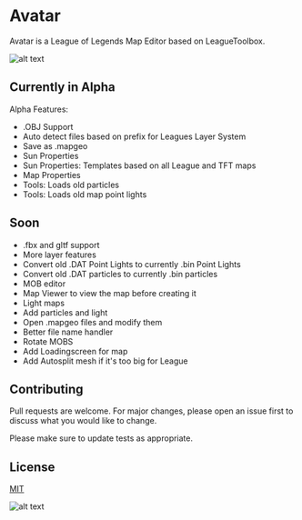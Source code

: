 # Avatar

Avatar is a League of Legends Map Editor based on LeagueToolbox.


![alt text](https://media.discordapp.net/attachments/703516038263865358/845773672878964746/unknown.png)

## Currently in Alpha

Alpha Features:


- .OBJ Support
- Auto detect files based on prefix for Leagues Layer System
- Save as .mapgeo
- Sun Properties
- Sun Properties: Templates based on all League and TFT maps
- Map Properties
- Tools: Loads old particles
- Tools: Loads old map point lights



## Soon

- .fbx and gltf support
- More layer features
- Convert old .DAT Point Lights to currently .bin Point Lights
- Convert old .DAT particles to currently .bin particles
- MOB editor
- Map Viewer to view the map before creating it
- Light maps
- Add particles and light
- Open .mapgeo files and modify them
- Better file name handler
- Rotate MOBS
- Add Loadingscreen for map
- Add Autosplit mesh if it's too big for League

## Contributing
Pull requests are welcome. For major changes, please open an issue first to discuss what you would like to change.

Please make sure to update tests as appropriate.

## License
[MIT](https://github.com/TheKillerey/Avatar/blob/master/Avatar/LICENSE.txt)

![alt text](https://media.discordapp.net/attachments/703516038263865358/845773774615085146/icon_mapeditor.png?width=250&height=250)
